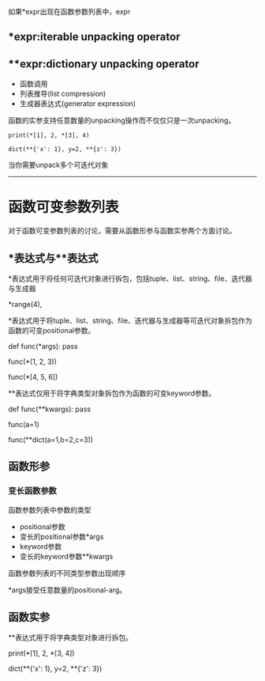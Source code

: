 如果*expr出现在函数参数列表中，expr

## *expr:iterable unpacking operator

## **expr:dictionary unpacking operator

- 函数调用
- 列表推导(list compression)
- 生成器表达式(generator expression)

函数的实参支持任意数量的unpacking操作而不仅仅只是一次unpacking。

    print(*[1], 2, *[3], 4)

    dict(**{'x': 1}, y=2, **{z': 3})

当你需要unpack多个可迭代对象

---

# 函数可变参数列表

对于函数可变参数列表的讨论，需要从函数形参与函数实参两个方面讨论。

## *表达式与**表达式

*表达式用于将任何可迭代对象进行拆包，包括tuple、list、string、file、迭代器与生成器

*range(4),

*表达式用于将tuple、list、string、file、迭代器与生成器等可迭代对象拆包作为函数的可变positional参数。

def func(*args):
    pass

func(*(1, 2, 3))

func(*[4, 5, 6])

**表达式仅用于将字典类型对象拆包作为函数的可变keyword参数。

def func(**kwargs):
    pass

func(a=1)

func(**dict(a=1,b=2,c=3))

## 函数形参

### 变长函数参数

函数参数列表中参数的类型

- positional参数
- 变长的positional参数*args
- keyword参数
- 变长的keyword参数**kwargs

函数参数列表的不同类型参数出现顺序

*args接受任意数量的positional-arg。


## 函数实参

**表达式用于将字典类型对象进行拆包。

print(*[1], 2, *[3, 4])

dict(**{'x': 1}, y=2, **{'z': 3})